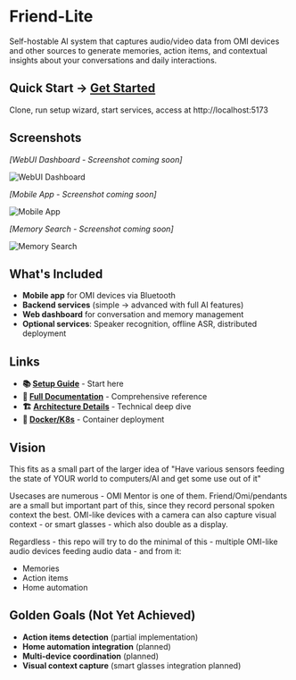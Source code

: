 # Friend-Lite

Self-hostable AI system that captures audio/video data from OMI devices and other sources to generate memories, action items, and contextual insights about your conversations and daily interactions.

## Quick Start → [Get Started](quickstart.md)

Clone, run setup wizard, start services, access at http://localhost:5173

## Screenshots

*[WebUI Dashboard - Screenshot coming soon]*

![WebUI Dashboard](screenshots/dashboard.png)

*[Mobile App - Screenshot coming soon]*  

![Mobile App](screenshots/mobile-app.png)

*[Memory Search - Screenshot coming soon]*

![Memory Search](screenshots/memory-search.png)

## What's Included

- **Mobile app** for OMI devices via Bluetooth
- **Backend services** (simple → advanced with full AI features)
- **Web dashboard** for conversation and memory management
- **Optional services**: Speaker recognition, offline ASR, distributed deployment

## Links

- **📚 [Setup Guide](quickstart.md)** - Start here
- **🔧 [Full Documentation](CLAUDE.md)** - Comprehensive reference
- **🏗️ [Architecture Details](Docs/features.md)** - Technical deep dive
- **🐳 [Docker/K8s](README-K8S.md)** - Container deployment

## Vision

This fits as a small part of the larger idea of "Have various sensors feeding the state of YOUR world to computers/AI and get some use out of it"

Usecases are numerous - OMI Mentor is one of them. Friend/Omi/pendants are a small but important part of this, since they record personal spoken context the best. OMI-like devices with a camera can also capture visual context - or smart glasses - which also double as a display.

Regardless - this repo will try to do the minimal of this - multiple OMI-like audio devices feeding audio data - and from it:
- Memories
- Action items  
- Home automation

## Golden Goals (Not Yet Achieved)

- **Action items detection** (partial implementation)
- **Home automation integration** (planned)
- **Multi-device coordination** (planned)
- **Visual context capture** (smart glasses integration planned)

